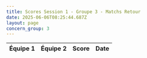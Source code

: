 ```yaml
---
title: Scores Session 1 - Groupe 3 - Matchs Retour
date: 2025-06-06T08:25:44.687Z
layout: page
concern_group: 3
---
```




| Équipe 1 | Équipe 2 | Score | Date |
|----------|----------|-------|------|

